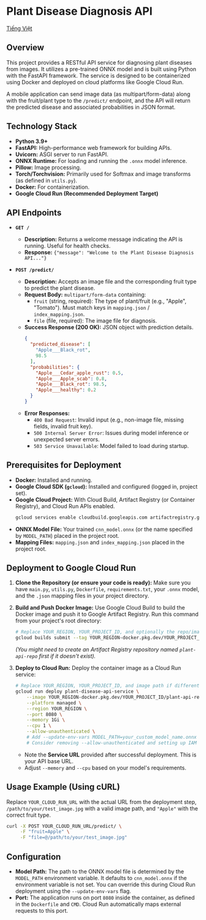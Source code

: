 # Plant Disease Diagnosis API

[Tiếng Việt](README.vi.md)

## Overview

This project provides a RESTful API service for diagnosing plant diseases from images. It utilizes a pre-trained ONNX model and is built using Python with the FastAPI framework. The service is designed to be containerized using Docker and deployed on cloud platforms like Google Cloud Run.

A mobile application can send image data (as multipart/form-data) along with the fruit/plant type to the `/predict/` endpoint, and the API will return the predicted disease and associated probabilities in JSON format.

## Technology Stack

*   **Python 3.9+**
*   **FastAPI:** High-performance web framework for building APIs.
*   **Uvicorn:** ASGI server to run FastAPI.
*   **ONNX Runtime:** For loading and running the `.onnx` model inference.
*   **Pillow:** Image processing.
*   **Torch/Torchvision:** Primarily used for Softmax and image transforms (as defined in `utils.py`).
*   **Docker:** For containerization.
*   **Google Cloud Run (Recommended Deployment Target)**

## API Endpoints

*   **`GET /`**
    *   **Description:** Returns a welcome message indicating the API is running. Useful for health checks.
    *   **Response:** `{"message": "Welcome to the Plant Disease Diagnosis API..."}`

*   **`POST /predict/`**
    *   **Description:** Accepts an image file and the corresponding fruit type to predict the plant disease.
    *   **Request Body:** `multipart/form-data` containing:
        *   `fruit` (string, required): The type of plant/fruit (e.g., "Apple", "Tomato"). Must match keys in `mapping.json` / `index_mapping.json`.
        *   `file` (file, required): The image file for diagnosis.
    *   **Success Response (200 OK):** JSON object with prediction details.
        ```json
        {
          "predicted_disease": [
            "Apple___Black_rot",
            98.5
          ],
          "probabilities": {
            "Apple___Cedar_apple_rust": 0.5,
            "Apple___Apple_scab": 0.8,
            "Apple___Black_rot": 98.5,
            "Apple___healthy": 0.2
          }
        }
        ```
    *   **Error Responses:**
        *   `400 Bad Request`: Invalid input (e.g., non-image file, missing fields, invalid fruit key).
        *   `500 Internal Server Error`: Issues during model inference or unexpected server errors.
        *   `503 Service Unavailable`: Model failed to load during startup.

## Prerequisites for Deployment

*   **Docker:** Installed and running.
*   **Google Cloud SDK (`gcloud`):** Installed and configured (logged in, project set).
*   **Google Cloud Project:** With Cloud Build, Artifact Registry (or Container Registry), and Cloud Run APIs enabled.
    ```bash
    gcloud services enable cloudbuild.googleapis.com artifactregistry.googleapis.com run.googleapis.com
    ```
*   **ONNX Model File:** Your trained `cnn_model.onnx` (or the name specified by `MODEL_PATH`) placed in the project root.
*   **Mapping Files:** `mapping.json` and `index_mapping.json` placed in the project root.

## Deployment to Google Cloud Run

1.  **Clone the Repository (or ensure your code is ready):**
    Make sure you have `main.py`, `utils.py`, `Dockerfile`, `requirements.txt`, your `.onnx` model, and the `.json` mapping files in your project directory.

2.  **Build and Push Docker Image:**
    Use Google Cloud Build to build the Docker image and push it to Google Artifact Registry. Run this command from your project's root directory:
    ```bash
    # Replace YOUR_REGION, YOUR_PROJECT_ID, and optionally the repo/image names
    gcloud builds submit --tag YOUR_REGION-docker.pkg.dev/YOUR_PROJECT_ID/plant-api-repo/plant-disease-api:latest
    ```
    *(You might need to create an Artifact Registry repository named `plant-api-repo` first if it doesn't exist).*

3.  **Deploy to Cloud Run:**
    Deploy the container image as a Cloud Run service:
    ```bash
    # Replace YOUR_REGION, YOUR_PROJECT_ID, and image path if different
    gcloud run deploy plant-disease-api-service \
        --image YOUR_REGION-docker.pkg.dev/YOUR_PROJECT_ID/plant-api-repo/plant-disease-api:latest \
        --platform managed \
        --region YOUR_REGION \
        --port 8080 \
        --memory 1Gi \
        --cpu 1 \
        --allow-unauthenticated \
        # Add --update-env-vars MODEL_PATH=your_custom_model_name.onnx if not using default
        # Consider removing --allow-unauthenticated and setting up IAM or API Gateway for production
    ```
    *   Note the **Service URL** provided after successful deployment. This is your API base URL.
    *   Adjust `--memory` and `--cpu` based on your model's requirements.

## Usage Example (Using cURL)

Replace `YOUR_CLOUD_RUN_URL` with the actual URL from the deployment step, `/path/to/your/test_image.jpg` with a valid image path, and `"Apple"` with the correct fruit type.

```bash
curl -X POST YOUR_CLOUD_RUN_URL/predict/ \
     -F "fruit=Apple" \
     -F "file=@/path/to/your/test_image.jpg"
```

## Configuration

*   **Model Path:** The path to the ONNX model file is determined by the `MODEL_PATH` environment variable. It defaults to `cnn_model.onnx` if the environment variable is not set. You can override this during Cloud Run deployment using the `--update-env-vars` flag.
*   **Port:** The application runs on port `8080` inside the container, as defined in the `Dockerfile` and `CMD`. Cloud Run automatically maps external requests to this port.
